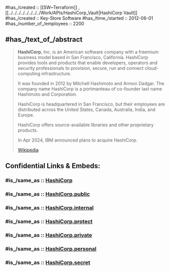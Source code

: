 
#has_/created :: [[SW~Terraform]] , [[../../../../../../../../Work/APIs/HashiCorp_Vault|HashiCorp Vault]] 
#has_/created :: Key-Store Software 
#has_/time_/started :: 2012-06-01 
#has_/number_of_/employees :: 2200 


## #has_/text_of_/abstract 

> **HashiCorp**, Inc. is an American software company with a freemium business model based in San Francisco, California. 
> HashiCorp provides tools and products that enable developers, operators and security professionals 
> to provision, secure, run and connect cloud-computing infrastructure. 
> 
> It was founded in 2012 by Mitchell Hashimoto and Armon Dadgar. 
> The company name HashiCorp is a portmanteau of co-founder last name Hashimoto and Corporation.
>
> HashiCorp is headquartered in San Francisco, but their employees are distributed across the United States, Canada, Australia, India, and Europe.
>
> HashiCorp offers source-available libraries and other proprietary products.
>
> In Apr 2024, IBM announced plans to acquire HashiCorp.
>
> [Wikipedia](https://en.wikipedia.org/wiki/HashiCorp)


## Confidential Links & Embeds: 

### #is_/same_as :: [HashiCorp](HashiCorp.md) 

### #is_/same_as :: [HashiCorp.public](/_public/Society/Economics/Business/Business-Entity/IT~Company/HashiCorp.public.md) 

### #is_/same_as :: [HashiCorp.internal](/_internal/Society/Economics/Business/Business-Entity/IT~Company/HashiCorp.internal.md) 

### #is_/same_as :: [HashiCorp.protect](/_protect/Society/Economics/Business/Business-Entity/IT~Company/HashiCorp.protect.md) 

### #is_/same_as :: [HashiCorp.private](/_private/Society/Economics/Business/Business-Entity/IT~Company/HashiCorp.private.md) 

### #is_/same_as :: [HashiCorp.personal](/_personal/Society/Economics/Business/Business-Entity/IT~Company/HashiCorp.personal.md) 

### #is_/same_as :: [HashiCorp.secret](/_secret/Society/Economics/Business/Business-Entity/IT~Company/HashiCorp.secret.md)

